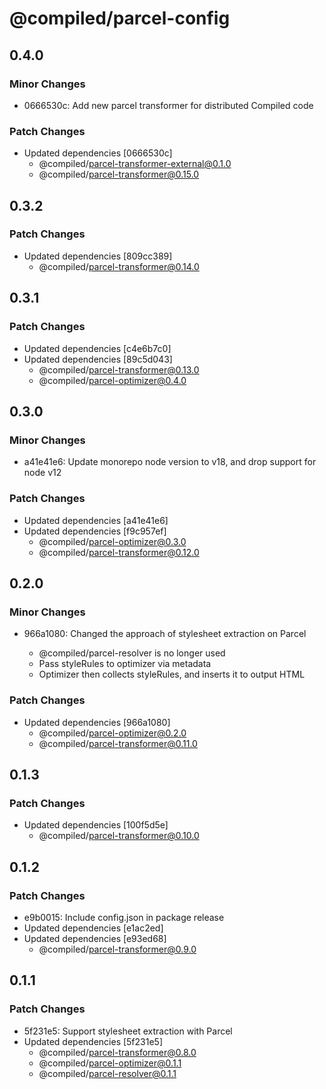 # @compiled/parcel-config

## 0.4.0

### Minor Changes

- 0666530c: Add new parcel transformer for distributed Compiled code

### Patch Changes

- Updated dependencies [0666530c]
  - @compiled/parcel-transformer-external@0.1.0
  - @compiled/parcel-transformer@0.15.0

## 0.3.2

### Patch Changes

- Updated dependencies [809cc389]
  - @compiled/parcel-transformer@0.14.0

## 0.3.1

### Patch Changes

- Updated dependencies [c4e6b7c0]
- Updated dependencies [89c5d043]
  - @compiled/parcel-transformer@0.13.0
  - @compiled/parcel-optimizer@0.4.0

## 0.3.0

### Minor Changes

- a41e41e6: Update monorepo node version to v18, and drop support for node v12

### Patch Changes

- Updated dependencies [a41e41e6]
- Updated dependencies [f9c957ef]
  - @compiled/parcel-optimizer@0.3.0
  - @compiled/parcel-transformer@0.12.0

## 0.2.0

### Minor Changes

- 966a1080: Changed the approach of stylesheet extraction on Parcel

  - @compiled/parcel-resolver is no longer used
  - Pass styleRules to optimizer via metadata
  - Optimizer then collects styleRules, and inserts it to output HTML

### Patch Changes

- Updated dependencies [966a1080]
  - @compiled/parcel-optimizer@0.2.0
  - @compiled/parcel-transformer@0.11.0

## 0.1.3

### Patch Changes

- Updated dependencies [100f5d5e]
  - @compiled/parcel-transformer@0.10.0

## 0.1.2

### Patch Changes

- e9b0015: Include config.json in package release
- Updated dependencies [e1ac2ed]
- Updated dependencies [e93ed68]
  - @compiled/parcel-transformer@0.9.0

## 0.1.1

### Patch Changes

- 5f231e5: Support stylesheet extraction with Parcel
- Updated dependencies [5f231e5]
  - @compiled/parcel-transformer@0.8.0
  - @compiled/parcel-optimizer@0.1.1
  - @compiled/parcel-resolver@0.1.1
